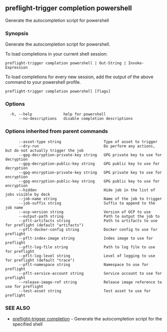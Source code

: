 ## preflight-trigger completion powershell

Generate the autocompletion script for powershell

### Synopsis

Generate the autocompletion script for powershell.

To load completions in your current shell session:

	preflight-trigger completion powershell | Out-String | Invoke-Expression

To load completions for every new session, add the output of the above command
to your powershell profile.


```
preflight-trigger completion powershell [flags]
```

### Options

```
  -h, --help              help for powershell
      --no-descriptions   disable completion descriptions
```

### Options inherited from parent commands

```
      --asset-type string                   Type of asset to trigger
      --dry-run                             Do perform any actions, but do not actually trigger the job
      --gpg-decryption-private-key string   GPG private key to use for decryption
      --gpg-decryption-public-key string    GPG public key to use for decryption
      --gpg-encryption-private-key string   GPG private key to use for encryption
      --gpg-encryption-public-key string    GPG public key to use for encryption
      --hidden                              Hide job in the list of jobs visible by deck
      --job-name string                     Name of the job to trigger
      --job-suffix string                   Suffix to append to the job name
      --ocp-version string                  Version of OCP to use
      --output-path string                  Path to output the job to
      --pflt-artifacts string               Path to artifacts to use for preflight (default "artifacts")
      --pflt-docker-config string           Docker config to use for preflight
      --pflt-index-image string             Index image to use for preflight
      --pflt-log-file string                Path to log file to use for preflight
      --pflt-log-level string               Level of logging to use for preflight (default "trace")
      --pflt-namespace string               Namespace to use for preflight
      --pflt-service-account string         Service account to use for preflight
      --release-image-ref string            Release image reference to use for preflight
      --test-asset string                   Test asset to use for preflight
```

### SEE ALSO

* [preflight-trigger completion](preflight-trigger_completion.md)	 - Generate the autocompletion script for the specified shell

